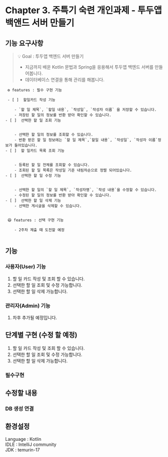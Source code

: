 # Chapter 3. 주특기 숙련 개인과제 - 투두앱 백앤드 서버 만들기

## 기능 요구사항


> 💡 Goal : 투두앱 백엔드 서버 만들기
>
> - 지금까지 배운 Kotlin 문법과 Spring을 응용해서 투두앱 백엔드 서버를 만들어봅니다.
> - 데이터베이스 연결을 통해 관리를 해봅니다.
> 
>

```
 ⚙ features : 필수 구현 기능

 - [ ]  할일카드 작성 기능
              
    - `할 일 제목`, `할일 내용`, `작성일`, `작성자 이름` 을 저장할 수 있습니다.
    - 저장된 할 일의 정보를 반환 받아 확인할 수 있습니다.
- [ ]  선택한 할 일 조회 기능
       
        
    - 선택한 할 일의 정보를 조회할 수 있습니다.
    - 반환 받은 할 일 정보에는 `할 일 제목`,`할일 내용`, `작성일`, `작성자 이름`정보가 들어있습니다.
- [ ]  할 일카드 목록 조회 기능
        
        
    - 등록된 할 일 전체를 조회할 수 있습니다.
    - 조회된 할 일 목록은 작성일 기준 내림차순으로 정렬 되어있습니다.
- [ ]  선택한 할 일 수정 기능
        
        
    - 선택한 할 일의 `할 일 제목`, `작성자명`, `작성 내용`을 수정할 수 있습니다.
    - 수정된 할 일의 정보를 반환 받아 확인할 수 있습니다.
- [ ]  선택한 할 일 삭제 기능
    - 선택한 게시글을 삭제할 수 있습니다.


 😆 features : 선택 구현 기능
 
    - 2주차 제출 때 도전할 예정
          

```

## 기능

### 사용자(User) 기능
1. 할 일 카드 작성 및 조회 할 수 있습니다.
2. 선택한 할 일 조회 및 수정 가능합니다.
3. 선택한 할 일 삭제 가능합니다.


### 관리자(Admin) 기능
1. 차후 추가될 예정입니다.

## 단계별 구현 (수정 할 예정)
1. 할 일 카드 작성 및 조회 할 수 있습니다.
2. 선택한 할 일 조회 및 수정 가능합니다.
3. 선택한 할 일 삭제 가능합니다.

### 필수구현




## 수정할 내용
### DB 생성 연결

## 환경설정<br/>
Language : Kotlin<br/>
IDLE : IntelliJ community<br/>
JDK : temurin-17 <br/>
